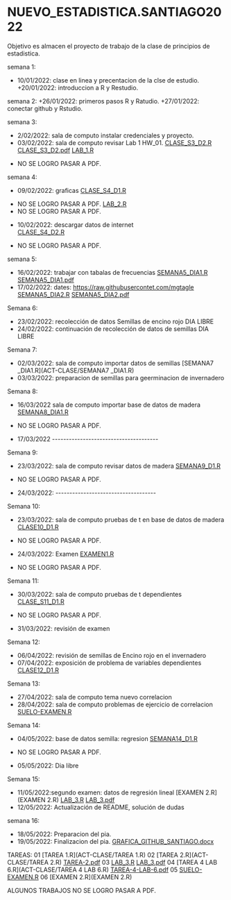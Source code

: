 # NUEVO_ESTADISTICA.SANTIAGO2022
Objetivo es almacen el proyecto de trabajo de la clase de principios de estadistica. 

semana 1:
+ 10/01/2022: clase en linea y precentacion de la clse de estudio.
+20/01/2022: introduccion a R y Restudio.


semana 2:
+26/01/2022: primeros pasos R y Ratudio.
+27/01/2022: conectar github y Rstudio.


semana 3: 
+ 2/02/2022: sala de computo instalar credenciales  y proyecto.
+ 03/02/2022: sala de computo revisar Lab 1 HW_01.
[CLASE_S3_D2.R](ACT-CLASE/CLASE_S3_D2.R)
[CLASE_S3_D2.pdf](ACT-CLASE/CLASE_S3_D2.pdf)
[LAB_1.R](LABORATORIO/LAB_1.R)
- NO SE LOGRO PASAR A PDF.


semana 4:
+ 09/02/2022: graficas 
[CLASE_S4_D1.R](ACT-CLASE/CLASE_S4_D1.R)
- NO SE LOGRO PASAR A PDF.
[LAB_2.R](LABORATORIO/LAB_2.R)
- NO SE LOGRO PASAR A PDF.
+ 10/02/2022: descargar datos de internet  
[CLASE_S4_D2.R](ACT-CLASE/CLASE_S4_D2.R)
- NO SE LOGRO PASAR A PDF.

semana 5: 
+ 16/02/2022: trabajar con tabalas de frecuencias 
[SEMANA5_DIA1.R](ACT-CLASE/SEMANA5_DIA1.R)
[SEMANA5_DIA1.pdf](ACT-CLASE/SEMANA5_DIA1.pdf)
+ 17/02/2022: dates: https://raw.githubusercontet.com/mgtagle
[SEMANA5_DIA2.R](ACT-CLASE/SEMANA5_DIA2.R)
[SEMANA5_DIA2.pdf](ACT-CLASE/SEMANA5_DIA2.pdf)


Semana 6:
+ 23/02/2022: recolección de datos Semillas de encino rojo 
DIA LIBRE
+ 24/02/2022: continuación de recolección de datos de semillas 
DIA LIBRE


Semana 7:
+ 02/03/2022: sala de computo importar datos de semillas
[SEMANA7 _DIA1.R](ACT-CLASE/SEMANA7 _DIA1.R)
+ 03/03/2022: preparacion de semillas para geerminacion de invernadero


Semana 8:
+ 16/03/2022 sala de computo importar base de datos de madera 
[SEMANA8_DIA1.R](ACT-CLASE/SEMANA8_DIA1.R)
- NO SE LOGRO PASAR A PDF.
+ 17/03/2022 --------------------------------------


Semana 9:
+ 23/03/2022: sala de computo revisar datos de madera [SEMANA9_D1.R](ACT-CLASE/SEMANA9_D1.R)
- NO SE LOGRO PASAR A PDF.
+ 24/03/2022: ------------------------------------

Semana 10:
+ 23/03/2022: sala de computo pruebas de t en base de datos de madera 
[CLASE10_D1.R](ACT-CLASE/CLASE10_D1.R)
- NO SE LOGRO PASAR A PDF.
+ 24/03/2022: Examen 
[EXAMEN1.R](ACT-CLASE/EXAMEN1.R)
- NO SE LOGRO PASAR A PDF.


Semana 11:
+ 30/03/2022: sala de computo pruebas de t dependientes 
[CLASE_S11_D1.R](ACT-CLASE/CLASE_S11_D1.R)
- NO SE LOGRO PASAR A PDF.
+ 31/03/2022: revisión de examen 


Semana 12:
+ 06/04/2022: revisión de semillas de Encino rojo en el invernadero 
+ 07/04/2022: exposición de problema de variables dependientes [CLASE12_D1.R](ACT-CLASE/CLASE12_D1.R)

Semana 13:
+ 27/04/2022: sala de computo tema nuevo correlacion [ ]( / )
+ 28/04/2022: sala de computo problemas de ejercicio de correlacion 
[SUELO-EXAMEN.R](ACT-CLASE/SUELO-EXAMEN.R)

Semana 14:
+ 04/05/2022: base de datos semilla: regresion 
[SEMANA14_D1.R](ACT-CLASE/SEMANA14_D1.R)
- NO SE LOGRO PASAR A PDF.
+ 05/05/2022: Dia libre

Semana 15:
+ 11/05/2022:segundo examen: datos de regresión lineal
[EXAMEN 2.R](EXAMEN 2.R)
[LAB_3.R](LABORATORIO/LAB_3.R)
[LAB_3.pdf](LABORATORIO/LAB_3.pdf)
+ 12/05/2022: Actualización de README, solución de dudas


semana 16:
+ 18/05/2022: Preparacion del pia.
+ 19/05/2022: Finalizacion del pia.
[GRAFICA_GITHUB_SANTIAGO.docx](ACT-CLASE/GRAFICA_GITHUB_SANTIAGO.docx)


TAREAS:
01
[TAREA 1.R](ACT-CLASE/TAREA 1.R)
02
[TAREA 2.R](ACT-CLASE/TAREA 2.R)
[TAREA-2.pdf](ACT-CLASE/TAREA-2.pdf)
03
[LAB_3.R](LABORATORIO/LAB_3.R)
[LAB_3.pdf](LABORATORIO/LAB_3.pdf)
04
[TAREA 4 LAB 6.R](ACT-CLASE/TAREA 4 LAB 6.R)
[TAREA-4-LAB-6.pdf](ACT-CLASE/TAREA-4-LAB-6.pdf)
05
[SUELO-EXAMEN.R](ACT-CLASE/SUELO-EXAMEN.R)
06
[EXAMEN 2.R](EXAMEN 2.R)


ALGUNOS TRABAJOS NO SE LOGRO PASAR A PDF.



